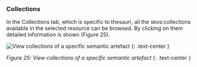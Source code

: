 ### Collections
In the Collections tab, which is specific to thesauri, all the skos:collections available in the selected resource can be browsed. By clicking on them detailed information is shown (Figure 25).

![View collections of a specific semantic artefact]({{site.figures_link}}/{{page.portal}}/Figure24.png)
{: .text-center }

_Figure 25: View collections of a specific semantic artefact_
{: .text-center }
